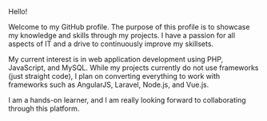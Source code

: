 Hello!

Welcome to my GitHub profile. The purpose of this profile is to showcase my knowledge and skills through my projects. I have a passion for all aspects of IT and a drive to continuously improve my skillsets.

My current interest is in web application development using PHP, JavaScript, and MySQL. While my projects currently do not use frameworks (just straight code), I plan on converting everything to work with frameworks such as AngularJS, Laravel, Node.js, and Vue.js.

I am a hands-on learner, and I am really looking forward to collaborating through this platform.
